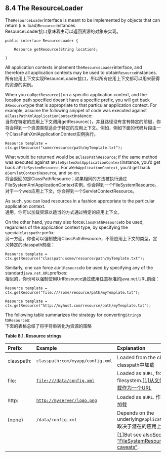 ## 8.4 The ResourceLoader

The`ResourceLoader`interface is meant to be implemented by objects that can return \(i.e. load\)`Resource`instances.  
ResourceLoader接口意味着由可以返回资源的对象来实现。

```
public interface ResourceLoader {

    Resource getResource(String location);

}
```

All application contexts implement the`ResourceLoader`interface, and therefore all application contexts may be used to obtain`Resource`instances.  
所有应用上下文实现ResourceLoader接口，所以所有应用上下文都可以用来获得的资源的实例。

When you call`getResource()`on a specific application context, and the location path specified doesn’t have a specific prefix, you will get back a`Resource`type that is appropriate to that particular application context. For example, assume the following snippet of code was executed against a`ClassPathXmlApplicationContext`instance:  
当你在特定的应用上下文调用getResource\( \)，并且路径没有含有特定的前缀，你将会得到一个资源类型适合于特定的应用上下文。例如，例如下面的代码片段由一个ClassPathXmlApplicationContext实例执行。

```
Resource template = ctx.getResource("some/resource/path/myTemplate.txt");
```

What would be returned would be a`ClassPathResource`; if the same method was executed against a`FileSystemXmlApplicationContext`instance, you’d get back a`FileSystemResource`. For a`WebApplicationContext`, you’d get back a`ServletContextResource`, and so on.  
将会返回的是ClassPathResource；如果相同的方法被执行通过FileSystemXmlApplicationContext实例，你会得到一个FileSystemResource。对于一个web应用上下文，你会得到一个ServletContextResource。

As such, you can load resources in a fashion appropriate to the particular application context.  
通用，你可以加载资源以适当的方式通过特定的应用上下文。

On the other hand, you may also force`ClassPathResource`to be used, regardless of the application context type, by specifying the special`classpath:`prefix:  
另一方面，你也可以强制使用ClassPathResource，不管应用上下文的类型，定义特定的classpath前缀：

```
Resource template = ctx.getResource("classpath:some/resource/path/myTemplate.txt");
```

Similarly, one can force a`UrlResource`to be used by specifying any of the standard`java.net.URL`prefixes:  
相似的，你也可以强制使用UrlResource通过使用任意标准的java.net.URL前缀：

```
Resource template = ctx.getResource("file:///some/resource/path/myTemplate.txt");
```

```
Resource template = ctx.getResource("http://myhost.com/resource/path/myTemplate.txt");
```

The following table summarizes the strategy for converting`String`s to`Resource`s:  
下面的表格总结了将字符串转化为资源的策略

**Table 8.1. Resource strings**

| Prefix | Example | Explanation |
| :--- | :--- | :--- |
| classpath: | `classpath:com/myapp/config.xml` | Loaded from the classpath. 从classpath中加载 |
| file: | [`file:///data/config.xml`](file:///data/config.xml) | Loaded as a`URL`, from the filesystem.[\[1\]从文件系统中加载作为一个URL](https://docs.spring.io/spring/docs/4.3.11.RELEASE/spring-framework-reference/html/resources.html#ftn.d5e6101) |
| http: | [`http://myserver/logo.png`](http://myserver/logo.png) | Loaded as a`URL`. 作为一个URL加载 |
| \(none\) | `/data/config.xml` | Depends on the underlying`ApplicationContext`.取决于潜在的应用上下文 |
|  |  | [\[1\]](https://docs.spring.io/spring/docs/4.3.11.RELEASE/spring-framework-reference/html/resources.html#d5e6101)But see also[Section 8.7.3, “FileSystemResource caveats”](https://docs.spring.io/spring/docs/4.3.11.RELEASE/spring-framework-reference/html/resources.html#resources-filesystemresource-caveats). |



